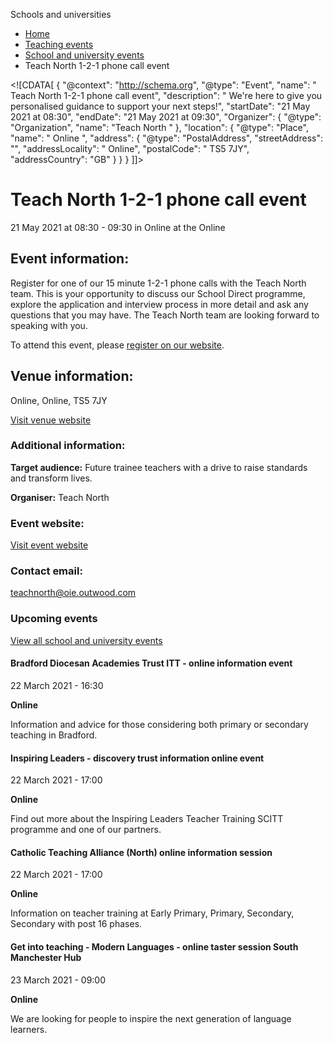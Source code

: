 Schools and universities

*   [Home](/)
*   [Teaching events](/teaching-events)
*   [School and university events](/teaching-events/training-provider-events)
*   Teach North 1-2-1 phone call event

<!\[CDATA\[ { "@context": "http://schema.org", "@type": "Event", "name": " Teach North 1-2-1 phone call event", "description": " We&#039;re here to give you personalised guidance to support your next steps!", "startDate": "21 May 2021 at 08:30", "endDate": "21 May 2021 at 09:30", "Organizer": { "@type": "Organization", "name": "Teach North " }, "location": { "@type": "Place", "name": " Online ", "address": { "@type": "PostalAddress", "streetAddress": "", "addressLocality": " Online", "postalCode": " TS5 7JY", "addressCountry": "GB" } } } \]\]>

Teach North 1-2-1 phone call event
==================================

21 May 2021 at 08:30 - 09:30 in Online at the Online

Event information:
------------------

Register for one of our 15 minute 1-2-1 phone calls with the Teach North team. This is your opportunity to discuss our School Direct programme, explore the application and interview process in more detail and ask any questions that you may have. The Teach North team are looking forward to speaking with you.

To attend this event, please [register on our website](http://https://teachnorth.com/information-events).

Venue information:
------------------

Online, Online, TS5 7JY

[Visit venue website](https://teachnorth.com/ "Online")

### Additional information:

**Target audience:** Future trainee teachers with a drive to raise standards and transform lives.

**Organiser:** Teach North

### Event website:

[Visit event website](https://teachnorth.com/information-events)

### Contact email:

[teachnorth@oie.outwood.com](mailto:teachnorth@oie.outwood.com)

### Upcoming events

[View all school and university events](/teaching-events/training-provider-events)

[](/teaching-events/training-provider-events/210322-bradford-diocesan-academies-trust-itt-online-information-event)

#### Bradford Diocesan Academies Trust ITT - online information event

22 March 2021 - 16:30

**Online**

Information and advice for those considering both primary or secondary teaching in Bradford.

[](/teaching-events/training-provider-events/210322-inspiring-leaders-discovery-trust-information-online-event)

#### Inspiring Leaders - discovery trust information online event

22 March 2021 - 17:00

**Online**

Find out more about the Inspiring Leaders Teacher Training SCITT programme and one of our partners.

[](/teaching-events/training-provider-events/210322-catholic-teaching-alliance-north-online-information-session)

#### Catholic Teaching Alliance (North) online information session

22 March 2021 - 17:00

**Online**

Information on teacher training at Early Primary, Primary, Secondary, Secondary with post 16 phases.

[](/teaching-events/training-provider-events/210323-get-into-teaching-modern-languages-online-taster-session-south-manchester-hub)

#### Get into teaching - Modern Languages - online taster session South Manchester Hub

23 March 2021 - 09:00

**Online**

We are looking for people to inspire the next generation of language learners.